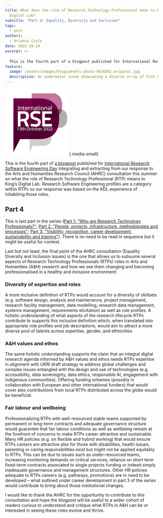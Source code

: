 ```yaml
---
title: What does the role of Research Technology Professional mean to King’s
  Digital Lab?
subtitle: "Part 4: Equality, Diversity and Inclusion"
tags:
  - post
authors:
  - Arianna Ciula
date: 2022-10-24
excerpt: >-

  This is the fourth part of a blogpost published for International Research Software Engineering Day integrating and extracting from our response to the Arts and Humanities Research Council (AHRC) consultation this summer on what the role of Research Technology Professional (RTP) means to King’s Digital Lab. Research Software Engineering profiles are a category within RTPs so our response was based on the KDL experience of inhabiting those roles.
feature:
  image: /assets/images/blog/pexels-photo-4610202.original.jpg
  description: An underwater scene showcasing a diverse array of fish gracefully navigating through a coral reef.
---
```


![Logo of RSE day 2022](/assets/images/blog/rseday2022-frame-400x400-1_7SmANz5.width-500.png){.media-small}

This is the fourth part of [a blogpost](/blog/rtp-rse/) published for [International Research Software Engineering Day](https://society-rse.org/international-rse-day-13th-october-2022/) integrating and extracting from our response to the Arts and Humanities Research Council (AHRC) consultation this summer on what the role of Research Technology Professional (RTP) means to King’s Digital Lab. Research Software Engineering profiles are a category within RTPs so our response was based on the KDL experience of inhabiting those roles.

## Part 4

This is last part in the series ([](/blog/rtp-rse/)[Part 1: "Who are Research Technology Professionals?"](/blog/rtp-rse/); [](/blog/rtp-rse/)[Part 2: "People, projects, infrastructure, methodologies and processes"](/blog/rtp-rse2/); [](/blog/rtp-rse/)[Part 3: "Visibility, recognition, career development, sustainability and training"](/blog/rtp-rse3/)). There is no need to be read in sequence but it might be useful for context.

Last but not least, the final point of the AHRC consultation (Equality Diversity and Inclusion issues) is the one that allows us to subsume several aspects of Research Technology Professionals (RTPs) roles in Arts and Humanities (A&H) research and how we see them changing and becoming professionalised in a healthy and inclusive environment:

### Diversity of expertise and roles

A more inclusive definition of RTPs would account for a diversity of skillsets (e.g. software design, analysis and maintenance, project management, research facility management, data modelling, research data management, systems management, requirements elicitation) as well as role profiles. A holistic understanding of what aspects of the research lifecycle RTPs contribute to supports this inclusive definition which, when translated into appropriate role profiles and job descriptions, would aim to attract a more diverse pool of talents across expertise, gender, and ethnicities.

### A&H values and ethos

The same holistic understanding supports the claim that an integral digital research agenda informed by A&H values and ethos needs RTPs expertise in alignment with UKRI draft strategy to address global challenges and complex issues entangled with the design and use of technologies (e.g. accessibility, data sovereignty, data ethics, responsible AI, engagement with indigenous communities). Offering funding schemes (possibly in collaboration with European and other international funders) that would cover also contributions from local RTPs distributed across the globe would be beneficial.

### Fair labour and wellbeing

Professionalizing RTPs with well-resourced stable teams supported by permanent or long-term contracts and adequate governance structure would guarantee that fair labour conditions as well as wellbeing remain at the forefront of concerns to make RTPs career attractive and sustainable. Many HR policies (e.g. on flexible and hybrid working) that would ensure RTPs careers are attractive also for those with disabilities, health issues, parenting or caring responsibilities exist but might not be applied equitably to RTPs. This can be due to issues such as under-resourced teams, increasing monitoring demands on critical services, reliance on short term fixed-term contracts associated to single projects funding or indeed simply inadequate governance and management structures. Other HR policies adequate to RTPs careers (e.g. pathways, promotions) are in need to be developed – what outlined under career development in part 3 of the series would contribute to bring about those institutional changes.

I would like to thank the AHRC for the opportunity to contribute to this consultation and hope the blogpost will be useful to a wider cohort of readers curious to understand and critique what RTPs in A&H can be or interested in seeing these roles evolve and thrive.
